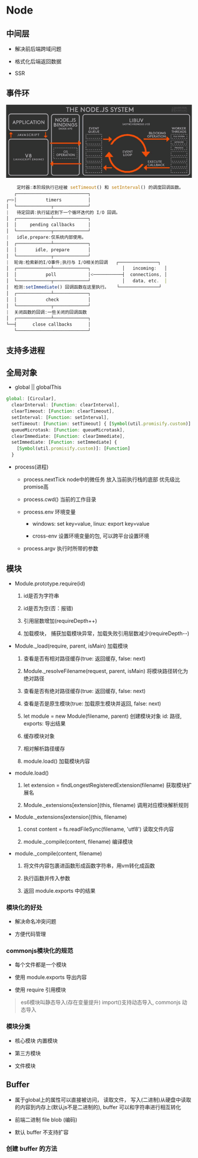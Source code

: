 # Node

## 中间层

- 解决前后端跨域问题

- 格式化后端返回数据

- SSR

## 事件环

![event-loop](../img/event-loop.png)

``````js
    定时器:本阶段执行已经被 setTimeout() 和 setInterval() 的调度回调函数。
   ┌───────────────────────────┐
┌─>│           timers          │ 
│  └─────────────┬─────────────┘
|   待定回调:执行延迟到下一个循环迭代的 I/O 回调。
│  ┌─────────────┴─────────────┐
│  │     pending callbacks     │
│  └─────────────┬─────────────┘
|   idle,prepare:仅系统内部使用。
│  ┌─────────────┴─────────────┐
│  │       idle, prepare       │
│  └─────────────┬─────────────┘      
|  轮询:检索新的I/O事件;执行与 I/O相关的回调   ┌───────────────┐
│  ┌─────────────┴─────────────┐            │   incoming:   │
│  │           poll            │<───────────┤  connections, │
│  └─────────────┬─────────────┘            │   data, etc.  │
│  检测:setImmediate() 回调函数在这里执行。   └───────────────┘
│  ┌─────────────┴─────────────┐      
│  │           check           │
│  └─────────────┬─────────────┘
|  关闭函数的回调:一些关闭的回调函数
│  ┌─────────────┴─────────────┐
└──┤      close callbacks      │
   └───────────────────────────┘
``````

## 支持多进程

## 全局对象

- global || globalThis

``````js
global: [Circular],
  clearInterval: [Function: clearInterval],
  clearTimeout: [Function: clearTimeout],
  setInterval: [Function: setInterval],
  setTimeout: [Function: setTimeout] { [Symbol(util.promisify.custom)]: [Function] },
  queueMicrotask: [Function: queueMicrotask],
  clearImmediate: [Function: clearImmediate],
  setImmediate: [Function: setImmediate] {
    [Symbol(util.promisify.custom)]: [Function]
  }
``````

- process(进程)

  - process.nextTick node中的微任务 放入当前执行栈的底部 优先级比promise高

  - process.cwd()  当前的工作目录

  - process.env 环境变量

    - windows: set key=value, linux: export key=value

    - cross-env 设置环境变量的包, 可以跨平台设置环境

  - process.argv 执行时所带的参数

## 模块

- Module.prototype.require(id)

  1. id是否为字符串

  2. id是否为空(否：报错)

  3. 引用层数增加(requireDepth++)

  4. 加载模块， 捕获加载模块异常，加载失败引用层数减少(requireDepth--)

- Module._load(require, parent, isMain) 加载模块

  1. 查看是否有相对路径缓存(true: 返回缓存, false: next)

  2. Module._resolveFilename(request, parent, isMain) 将模块路径转化为绝对路径

  3. 查看是否有绝对路径缓存(true: 返回缓存, false: next)

  4. 查看是否是原生模块(true: 加载原生模块并返回, false: next)

  5. let module = new Module(filename, parent) 创建模块对象 id: 路径, exports: 导出结果

  6. 缓存模块对象

  7. 相对解析路径缓存

  8. module.load() 加载模块内容

- module.load()
 
  1. let extension = findLongestRegisteredExtension(filename) 获取模块扩展名

  2. Module._extensions[extension](this, filename) 调用对应模块解析规则

- Module._extensions[extension](this, filename)

  1. const content = fs.readFileSync(filename, 'utf8') 读取文件内容

  2. module._compile(content, filename) 编译模块

- module._compile(content, filename) 

  1. 将文件内容包裹进函数形成函数字符串，用vm转化成函数

  2. 执行函数并传入参数

  3. 返回 module.exports 中的结果

### 模块化的好处

- 解决命名冲突问题

- 方便代码管理

### commonjs模块化的规范

- 每个文件都是一个模块

- 使用 module.exports 导出内容

- 使用 require 引用模块

>es6模块叫静态导入(存在变量提升) import()支持动态导入, commonjs 动态导入

### 模块分类

- 核心模块 内置模块

- 第三方模块

- 文件模块

## Buffer

- 属于global上的属性可以直接被访问， 读取文件， 写入(二进制)从硬盘中读取的内容到内存上(默认js不是二进制的), buffer 可以和字符串进行相互转化

- 前端二进制 file blob (编码)

- 默认 buffer 不支持扩容

### 创建 buffer 的方法

